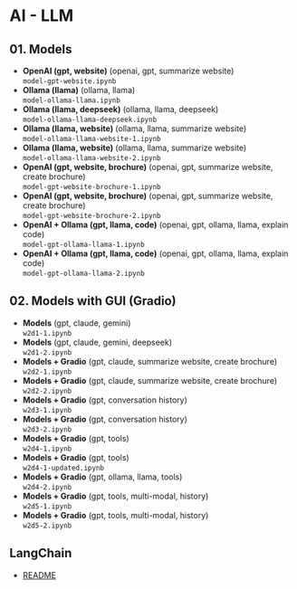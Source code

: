 # AI - LLM

## 01. Models

- **OpenAI (gpt, website)** (openai, gpt, summarize website)<br>`model-gpt-website.ipynb`
- **Ollama (llama)** (ollama, llama)<br>`model-ollama-llama.ipynb`
- **Ollama (llama, deepseek)** (ollama, llama, deepseek)<br>`model-ollama-llama-deepseek.ipynb`
- **Ollama (llama, website)** (ollama, llama, summarize website)<br>`model-ollama-llama-website-1.ipynb`
- **Ollama (llama, website)** (ollama, llama, summarize website)<br>`model-ollama-llama-website-2.ipynb`
- **OpenAI (gpt, website, brochure)** (openai, gpt, summarize website, create brochure)<br>`model-gpt-website-brochure-1.ipynb`
- **OpenAI (gpt, website, brochure)** (openai, gpt, summarize website, create brochure)<br>`model-gpt-website-brochure-2.ipynb`
- **OpenAI + Ollama (gpt, llama, code)** (openai, gpt, ollama, llama, explain code)<br>`model-gpt-ollama-llama-1.ipynb`
- **OpenAI + Ollama (gpt, llama, code)** (openai, gpt, ollama, llama, explain code)<br>`model-gpt-ollama-llama-2.ipynb`

## 02. Models with GUI (Gradio)

- **Models** (gpt, claude, gemini)<br>`w2d1-1.ipynb`
- **Models** (gpt, claude, gemini, deepseek)<br>`w2d1-2.ipynb`
- **Models + Gradio** (gpt, claude, summarize website, create brochure)<br>`w2d2-1.ipynb`
- **Models + Gradio** (gpt, claude, summarize website, create brochure)<br>`w2d2-2.ipynb`
- **Models + Gradio** (gpt, conversation history)<br>`w2d3-1.ipynb`
- **Models + Gradio** (gpt, conversation history)<br>`w2d3-2.ipynb`
- **Models + Gradio** (gpt, tools)<br>`w2d4-1.ipynb`
- **Models + Gradio** (gpt, tools)<br>`w2d4-1-updated.ipynb`
- **Models + Gradio** (gpt, ollama, llama, tools)<br>`w2d4-2.ipynb`
- **Models + Gradio** (gpt, tools, multi-modal, history)<br>`w2d5-1.ipynb`
- **Models + Gradio** (gpt, tools, multi-modal, history)<br>`w2d5-2.ipynb`

## LangChain

- [README](LangChain/README.md)
